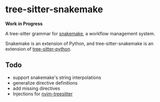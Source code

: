 # tree-sitter-snakemake

**Work in Progress**

A tree-sitter grammar for
[snakemake](https://snakemake.readthedocs.io/en/stable/),
a workflow management system.

Snakemake is an extension of Python, and tree-sitter-snakemake is an extension
of [tree-sitter-python](https://github.com/tree-sitter/tree-sitter-python).


## Todo

* support snakemake's string interpolations
* generalize directive definitions
* add missing directives
* Injections for [nvim-treesitter](https://github.com/nvim-treesitter/nvim-treesitter)
